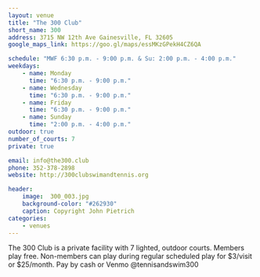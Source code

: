 ```yaml
---
layout: venue
title: "The 300 Club"
short_name: 300
address: 3715 NW 12th Ave Gainesville, FL 32605
google_maps_link: https://goo.gl/maps/essMKzGPekH4CZ6QA

schedule: "MWF 6:30 p.m. - 9:00 p.m. & Su: 2:00 p.m. - 4:00 p.m."
weekdays:
    - name: Monday
      time: "6:30 p.m. - 9:00 p.m." 
    - name: Wednesday
      time: "6:30 p.m. - 9:00 p.m."
    - name: Friday
      time: "6:30 p.m. - 9:00 p.m."
    - name: Sunday
      time: "2:00 p.m. - 4:00 p.m."
outdoor: true
number_of_courts: 7
private: true

email: info@the300.club
phone: 352-378-2898
website: http://300clubswimandtennis.org

header:
    image:  300_003.jpg
    background-color: "#262930"
    caption: Copyright John Pietrich
categories:
    - venues
---
```

<!--more-->

The 300 Club is a private facility with 7 lighted, outdoor courts. Members play free. Non-members can play during regular scheduled play for $3/visit or $25/month. Pay by cash or Venmo @tennisandswim300
